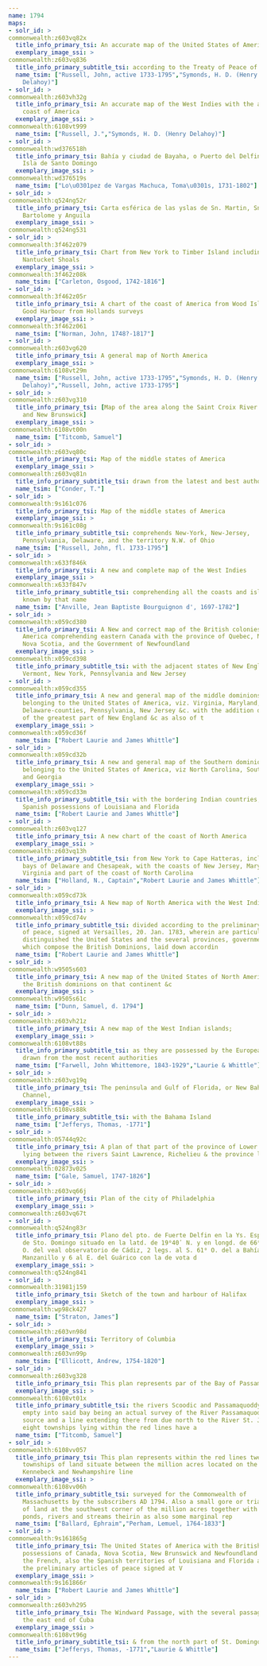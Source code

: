 ```yaml
---
name: 1794
maps:
- solr_id: > 
commonwealth:z603vq82x
  title_info_primary_tsi: An accurate map of the United States of America
  exemplary_image_ssi: > 
commonwealth:z603vq836
  title_info_primary_subtitle_tsi: according to the Treaty of Peace of 1783
  name_tsim: ["Russell, John, active 1733-1795","Symonds, H. D. (Henry
    Delahoy)"]
- solr_id: > 
commonwealth:z603vh32g
  title_info_primary_tsi: An accurate map of the West Indies with the adjacent
    coast of America
  exemplary_image_ssi: > 
commonwealth:6108vt999
  name_tsim: ["Russell, J.","Symonds, H. D. (Henry Delahoy)"]
- solr_id: > 
commonwealth:wd376518h
  title_info_primary_tsi: Bahía y ciudad de Bayaha, o Puerto del Delfin, en la
    Isla de Santo Domingo
  exemplary_image_ssi: > 
commonwealth:wd376519s
  name_tsim: ["Lo\u0301pez de Vargas Machuca, Toma\u0301s, 1731-1802"]
- solr_id: > 
commonwealth:q524ng52r
  title_info_primary_tsi: Carta esférica de las yslas de Sn. Martin, Sn.
    Bartolome y Anguila
  exemplary_image_ssi: > 
commonwealth:q524ng531
- solr_id: > 
commonwealth:3f462z079
  title_info_primary_tsi: Chart from New York to Timber Island including
    Nantucket Shoals
  exemplary_image_ssi: > 
commonwealth:3f462z08k
  name_tsim: ["Carleton, Osgood, 1742-1816"]
- solr_id: > 
commonwealth:3f462z05r
  title_info_primary_tsi: A chart of the coast of America from Wood Island to
    Good Harbour from Hollands surveys
  exemplary_image_ssi: > 
commonwealth:3f462z061
  name_tsim: ["Norman, John, 1748?-1817"]
- solr_id: > 
commonwealth:z603vg620
  title_info_primary_tsi: A general map of North America
  exemplary_image_ssi: > 
commonwealth:6108vt29m
  name_tsim: ["Russell, John, active 1733-1795","Symonds, H. D. (Henry
    Delahoy)","Russell, John, active 1733-1795"]
- solr_id: > 
commonwealth:z603vg310
  title_info_primary_tsi: [Map of the area along the Saint Croix River in Maine
    and New Brunswick]
  exemplary_image_ssi: > 
commonwealth:6108vt00n
  name_tsim: ["Titcomb, Samuel"]
- solr_id: > 
commonwealth:z603vq80c
  title_info_primary_tsi: Map of the middle states of America
  exemplary_image_ssi: > 
commonwealth:z603vq81n
  title_info_primary_subtitle_tsi: drawn from the latest and best authorities
  name_tsim: ["Conder, T."]
- solr_id: > 
commonwealth:9s161c076
  title_info_primary_tsi: Map of the middle states of America
  exemplary_image_ssi: > 
commonwealth:9s161c08g
  title_info_primary_subtitle_tsi: comprehends New-York, New-Jersey,
    Pennsylvania, Delaware, and the territory N.W. of Ohio
  name_tsim: ["Russell, John, fl. 1733-1795"]
- solr_id: > 
commonwealth:x633f846k
  title_info_primary_tsi: A new and complete map of the West Indies
  exemplary_image_ssi: > 
commonwealth:x633f847v
  title_info_primary_subtitle_tsi: comprehending all the coasts and islands
    known by that name
  name_tsim: ["Anville, Jean Baptiste Bourguignon d', 1697-1782"]
- solr_id: > 
commonwealth:x059cd380
  title_info_primary_tsi: A New and correct map of the British colonies in North
    America comprehending eastern Canada with the province of Quebec, New Brunswick,
    Nova Scotia, and the Government of Newfoundland
  exemplary_image_ssi: > 
commonwealth:x059cd398
  title_info_primary_subtitle_tsi: with the adjacent states of New England,
    Vermont, New York, Pennsylvania and New Jersey
- solr_id: > 
commonwealth:x059cd355
  title_info_primary_tsi: A new and general map of the middle dominions
    belonging to the United States of America, viz. Virginia, Maryland, the
    Delaware-counties, Pennsylvania, New Jersey &c. with the addition of New York, &
    of the greatest part of New England &c as also of t
  exemplary_image_ssi: > 
commonwealth:x059cd36f
  name_tsim: ["Robert Laurie and James Whittle"]
- solr_id: > 
commonwealth:x059cd32b
  title_info_primary_tsi: A new and general map of the Southern dominions
    belonging to the United States of America, viz North Carolina, South Carolina,
    and Georgia
  exemplary_image_ssi: > 
commonwealth:x059cd33m
  title_info_primary_subtitle_tsi: with the bordering Indian countries, and the
    Spanish possessions of Louisiana and Florida
  name_tsim: ["Robert Laurie and James Whittle"]
- solr_id: > 
commonwealth:z603vq127
  title_info_primary_tsi: A new chart of the coast of North America
  exemplary_image_ssi: > 
commonwealth:z603vq13h
  title_info_primary_subtitle_tsi: from New York to Cape Hatteras, including the
    bays of Delaware and Chesapeak, with the coasts of New Jersey, Maryland,
    Virginia and part of the coast of North Carolina
  name_tsim: ["Holland, N., Captain","Robert Laurie and James Whittle"]
- solr_id: > 
commonwealth:x059cd73k
  title_info_primary_tsi: A New map of North America with the West India Islands
  exemplary_image_ssi: > 
commonwealth:x059cd74v
  title_info_primary_subtitle_tsi: divided according to the preliminary articles
    of peace, signed at Versailles, 20. Jan. 1783, wherein are particularly
    distinguished the United States and the several provinces, governments & ca.
    which compose the British Dominions, laid down accordin
  name_tsim: ["Robert Laurie and James Whittle"]
- solr_id: > 
commonwealth:w9505s603
  title_info_primary_tsi: A new map of the United States of North America with
    the British dominions on that continent &c
  exemplary_image_ssi: > 
commonwealth:w9505s61c
  name_tsim: ["Dunn, Samuel, d. 1794"]
- solr_id: > 
commonwealth:z603vh21z
  title_info_primary_tsi: A new map of the West Indian islands;
  exemplary_image_ssi: > 
commonwealth:6108vt88s
  title_info_primary_subtitle_tsi: as they are possessed by the European powers;
    drawn from the most recent authorities
  name_tsim: ["Farwell, John Whittemore, 1843-1929","Laurie & Whittle"]
- solr_id: > 
commonwealth:z603vg19q
  title_info_primary_tsi: The peninsula and Gulf of Florida, or New Bahama
    Channel,
  exemplary_image_ssi: > 
commonwealth:6108vs88k
  title_info_primary_subtitle_tsi: with the Bahama Island
  name_tsim: ["Jefferys, Thomas, -1771"]
- solr_id: > 
commonwealth:05744q92c
  title_info_primary_tsi: A plan of that part of the province of Lower Canada,
    lying between the rivers Saint Lawrence, Richelieu & the province line
  exemplary_image_ssi: > 
commonwealth:02873v025
  name_tsim: ["Gale, Samuel, 1747-1826"]
- solr_id: > 
commonwealth:z603vq66j
  title_info_primary_tsi: Plan of the city of Philadelphia
  exemplary_image_ssi: > 
commonwealth:z603vq67t
- solr_id: > 
commonwealth:q524ng83r
  title_info_primary_tsi: Plano del pto. de Fuerte Delfin en la Ys. Española
    de Sto. Domingo situado en la latd. de 19⁰40ʹ N. y en longd. de 66⁰20ʹ al
    O. del veal observatorio de Cádiz, 2 legs. al S. 61⁰ O. del a Bahía del
    Manzanillo y 6 al E. del Guárico con la de vota d
  exemplary_image_ssi: > 
commonwealth:q524ng841
- solr_id: > 
commonwealth:31981j159
  title_info_primary_tsi: Sketch of the town and harbour of Halifax
  exemplary_image_ssi: > 
commonwealth:wp98ck427
  name_tsim: ["Straton, James"]
- solr_id: > 
commonwealth:z603vn98d
  title_info_primary_tsi: Territory of Columbia
  exemplary_image_ssi: > 
commonwealth:z603vn99p
  name_tsim: ["Ellicott, Andrew, 1754-1820"]
- solr_id: > 
commonwealth:z603vg328
  title_info_primary_tsi: This plan represents par of the Bay of Passamoquoddy
  exemplary_image_ssi: > 
commonwealth:6108vt01x
  title_info_primary_subtitle_tsi: the rivers Scoodic and Passamaquoddy which
    empty into said bay being an actual survey of the River Passamaquoddy to its
    source and a line extending there from due north to the River St. Johns--and the
    eight townships lying within the red lines have a
  name_tsim: ["Titcomb, Samuel"]
- solr_id: > 
commonwealth:6108vv057
  title_info_primary_tsi: This plan represents within the red lines twenty two
    townships of land situate between the million acres located on the River
    Kennebeck and Newhampshire line
  exemplary_image_ssi: > 
commonwealth:6108vv06h
  title_info_primary_subtitle_tsi: surveyed for the Commonwealth of
    Massachusetts by the subscribers AD 1794. Also a small gore or triangular piece
    of land at the southwest corner of the million acres together with the lakes,
    ponds, rivers and streams theirin as also some marginal rep
  name_tsim: ["Ballard, Ephraim","Perham, Lemuel, 1764-1833"]
- solr_id: > 
commonwealth:9s161865g
  title_info_primary_tsi: The United States of America with the British
    possessions of Canada, Nova Scotia, New Brunswick and Newfoundland divided with
    the French, also the Spanish territories of Louisiana and Florida according to
    the preliminary articles of peace signed at V
  exemplary_image_ssi: > 
commonwealth:9s161866r
  name_tsim: ["Robert Laurie and James Whittle"]
- solr_id: > 
commonwealth:z603vh295
  title_info_primary_tsi: The Windward Passage, with the several passages from
    the east end of Cuba
  exemplary_image_ssi: > 
commonwealth:6108vt96g
  title_info_primary_subtitle_tsi: & from the north part of St. Domingo
  name_tsim: ["Jefferys, Thomas, -1771","Laurie & Whittle"]
---
```

